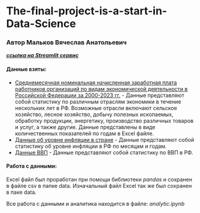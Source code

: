 # The-final-project-is-a-start-in-Data-Science

### Автор Мальков Вячеслав Анатольевич

[***ссылка на Streamlit сервис***]()

#### Данные взяты:
- [Среднемесячная номинальная начисленная заработная плата работников организаций по видам экономической деятельности в Российской Федерации за 2000-2023 гг.](https://rosstat.gov.ru/labor_market_employment_salaries) - Данные представляют собой статистику по различным отраслям экономики в течение нескольких лет в РФ. Возможные отрасли включают сельское хозяйство, лесное хозяйство, добычу полезных ископаемых, обработку продукции, энергетику, производство различных товаров и услуг, а также другие. Данные представлены в виде количественных показателей по годам в Excel файле.
- [Данные об уровне инфляции в стране](https://уровень-инфляции.рф/таблицы-инфляции) - Данные представляют собой статистику об уровне инфляции в РФ по месяцам и годам.
- [Данные ВВП](https://rosstat.gov.ru/statistics/accounts) - Данные представляют собой статистику по ВВП в РФ.

#### Работа с данными:
Excel файл был проработан при помощи библиотеки *pandas* и сохранен в файле csv в папке data. Изначальный файл Excel так же был сохранен в паке data.

Все работа с данными и аналитика находится в файле: *analytic.ipynb*
